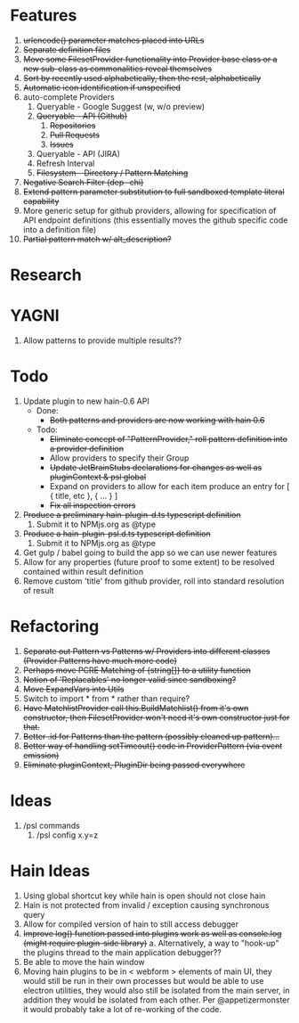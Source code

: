# Features

1. ~~urlencode() parameter matches placed into URLs~~
2. ~~Separate definition files~~
3. ~~Move some FilesetProvider functionality into Provider base class or a new sub-class as commonalities reveal themselves~~
4. ~~Sort by recently used alphabetically, then the rest, alphabetically~~
5. ~~Automatic icon identification if unspecified~~
6. auto-complete Providers
    1. Queryable - Google Suggest (w, w/o preview)
    2. ~~Queryable - API (Github)~~
        1. ~~Repositories~~
        2. ~~Pull Requests~~
        3. ~~Issues~~
    3. Queryable - API (JIRA)
    4. Refresh Interval
    5. ~~Filesystem - Directory / Pattern Matching~~
7. ~~Negative Search Filter (dep -chi)~~
8. ~~Extend pattern parameter substitution to full sandboxed template literal capability~~
9. More generic setup for github providers, allowing for specification of API endpoint definitions
    (this essentially moves the github specific code into a definition file)
12. ~~Partial pattern match w/ alt_description?~~

# Research


# YAGNI

1. Allow patterns to provide multiple results??

# Todo

1. Update plugin to new hain-0.6 API
    * Done:
        * ~~Both patterns and providers are now working with hain 0.6~~
    * Todo:
        * ~~Eliminate concept of "PatternProvider," roll pattern definition into a provider definition~~
        * Allow providers to specify their Group
        * ~~Update JetBrainStubs declarations for changes as well as pluginContext & psl global~~
        * Expand on providers to allow for each item produce an entry for \[ { title, etc }, { ... } \]
        * ~~Fix all inspection errors~~
2. ~~Produce a preliminary hain-plugin-d.ts typescript definition~~
    1. Submit it to NPMjs.org as @type
3. ~~Produce a hain-plugin-psl.d.ts typescript definition~~
    1. Submit it to NPMjs.org as @type
4. Get gulp / babel going to build the app so we can use newer features
5. Allow for any properties (future proof to some extent) to be resolved contained within result definition
6. Remove custom 'title' from github provider, roll into standard resolution of result

# Refactoring

1. ~~Separate out Pattern vs Patterns w/ Providers into different classes (Provider Patterns have much more code)~~
2. ~~Perhaps move PCRE Matching of {string\[\]} to a utility function~~
3. ~~Notion of 'Replacables' no longer valid since sandboxing?~~
4. ~~Move ExpandVars into Utils~~
5. Switch to import * from * rather than require?
6. ~~Have MatchlistProvider call this.BuildMatchlist() from it's own constructor, then FilesetProvider won't need it's own constructor just for that.~~
7. ~~Better .id for Patterns than the pattern (possibly cleaned up pattern)...~~
8. ~~Better way of handling setTimeout() code in ProviderPattern (via event emission)~~
9. ~~Eliminate pluginContext, PluginDir being passed everywhere~~


# Ideas

1. /psl commands
    1. /psl config x.y=z

# Hain Ideas

1. Using global shortcut key while hain is open should not close hain
2. Hain is not protected from invalid / exception causing synchronous query
3. Allow for compiled version of hain to still access debugger
4. ~~Improve log() function passed into plugins work as well as console.log (might require plugin-side library)~~
    a. Alternatively, a way to "hook-up" the plugins thread to the main application debugger??
5. Be able to move the hain window
6. Moving hain plugins to be in < webform > elements of main UI, they would still be run in their own processes but
    would be able to use electron utilities, they would also still be isolated from the main server, in addition they
    would be isolated from each other.  Per @appetizermonster it would probably take a lot of re-working of the code.

